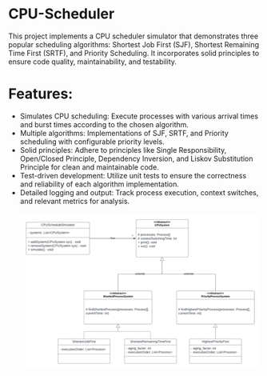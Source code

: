 # CPU-Scheduler
This project implements a CPU scheduler simulator that demonstrates three popular scheduling algorithms: Shortest Job First (SJF), Shortest Remaining Time First (SRTF), and Priority Scheduling. 
It incorporates solid principles to ensure code quality, maintainability, and testability.
# Features:
* Simulates CPU scheduling: Execute processes with various arrival times and burst times according to the chosen algorithm.<br>
* Multiple algorithms: Implementations of SJF, SRTF, and Priority scheduling with configurable priority levels.<br>
* Solid principles: Adhere to principles like Single Responsibility, Open/Closed Principle, Dependency Inversion, and Liskov Substitution Principle for clean and maintainable code.<br>
* Test-driven development: Utilize unit tests to ensure the correctness and reliability of each algorithm implementation.<br>
* Detailed logging and output: Track process execution, context switches, and relevant metrics for analysis.<br><br>
!["UML Diagram"](/cpu-scheduler.png "UML Diagram")
